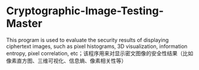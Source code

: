 # Cryptographic-Image-Testing-Master
This program is used to evaluate the security results of displaying ciphertext images, such as pixel histograms, 3D visualization, information entropy, pixel correlation, etc；该程序用来对显示密文图像的安全性结果（比如像素直方图、三维可视化、信息熵、像素相关性等）
